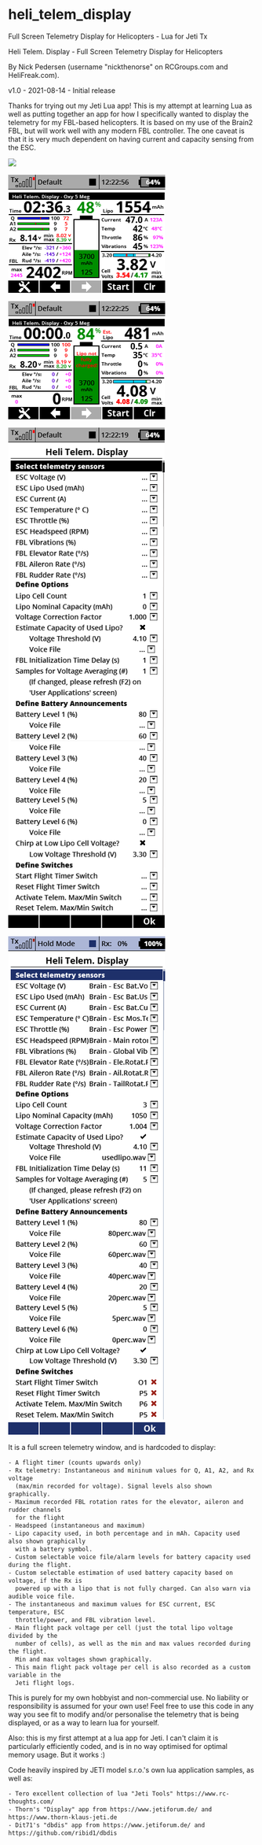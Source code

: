 # heli_telem_display
Full Screen Telemetry Display for Helicopters - Lua for Jeti Tx

Heli Telem. Display - Full Screen Telemetry Display for Helicopters

By Nick Pedersen (username "nickthenorse" on RCGroups.com and HeliFreak.com).

v1.0 - 2021-08-14 - Initial release

Thanks for trying out my Jeti Lua app! This is my attempt at learning Lua as well as 
putting together an app for how I specifically wanted to display the telemetry for my
FBL-based helicopters. It is based on my use of the Brain2 FBL, but will work well with
any modern FBL controller. The one caveat is that it is very much dependent on having
current and capacity sensing from the ESC.

<img src="https://raw.githubusercontent.com/nickthenorse/heli_telem_display/main/screenshot_main_window.png?raw=true" />

![Screenshot Main Window](screenshot_main_window.png?raw=true "Screenshot Main Window")

![Screenshot Main Window, not fully charged lipo detected at startup](screenshot_not_fully_charged_lipo_at_startup.png?raw=true "Screenshot Main Window, not fully charged lipo detected at startup")

![Screenshot menu - Defaults](screenshot_menu_defaults.png?raw=true "Screenshot Menu - Defaults")

![Screenshot menu - Example of My Setup](screenshot_menu_example_setup.png?raw=true "Screenshot Menu - Example of my Setup")

 
It is a full screen telemetry window, and is hardcoded to display:

	- A flight timer (counts upwards only)
	- Rx telemetry: Instantaneous and mininum values for Q, A1, A2, and Rx voltage 
	  (max/min recorded for voltage). Signal levels also shown graphically.
	- Maximum recorded FBL rotation rates for the elevator, aileron and rudder channels 
	  for the flight
	- Headspeed (instantaneous and maximum)
	- Lipo capacity used, in both percentage and in mAh. Capacity used also shown graphically
	  with a battery symbol.
	- Custom selectable voice file/alarm levels for battery capacity used during the flight.
	- Custom selectable estimation of used battery capacity based on voltage, if the Rx is
	  powered up with a lipo that is not fully charged. Can also warn via audible voice file.
	- The instantaneous and maximum values for ESC current, ESC temperature, ESC 
	  throttle/power, and FBL vibration level.
	- Main flight pack voltage per cell (just the total lipo voltage divided by the
	  number of cells), as well as the min and max values recorded during the flight.
	  Min and max voltages shown graphically.
	- This main flight pack voltage per cell is also recorded as a custom variable in the
	  Jeti flight logs.
	  
This is purely for my own hobbyist and non-commercial use.	No liability or responsibility 
is assumed for your own use! Feel free to use this code in any way you see fit to modify 
and/or personalise the telemetry that is being displayed, or as a way to learn lua for yourself.

Also: this is my first attempt at a lua app for Jeti. I can't claim it is particularly
efficiently coded, and is in no way optimised for optimal memory usage. But it works :)

Code heavily inspired by JETI model s.r.o.'s own lua application samples, as well as:

	- Tero excellent collection of lua "Jeti Tools" https://www.rc-thoughts.com/
	- Thorn's "Display" app from https://www.jetiforum.de/ and https://www.thorn-klaus-jeti.de
	- Dit71's "dbdis" app from https://www.jetiforum.de/ and https://github.com/ribid1/dbdis
